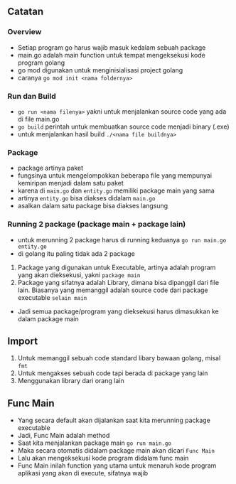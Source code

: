## Catatan

### Overview

- Setiap program go harus wajib masuk kedalam sebuah package
- main.go adalah main function untuk tempat mengeksekusi kode program golang
- go mod digunakan untuk menginisialisasi project golang
- caranya `go mod init <nama foldernya>`

### Run dan Build

- `go run <nama filenya>` yakni untuk menjalankan source code yang ada di file main.go
- `go build` perintah untuk membuatkan source code menjadi binary (.exe)
- untuk menjalankan hasil build `./<nama file buildnya>`

### Package

- package artinya paket
- fungsinya untuk mengelompokkan beberapa file yang mempunyai kemiripan menjadi dalam satu paket
- karena di `main.go` dan `entity.go` memiliki package main yang sama
- artinya `entity.go` bisa diakses didalam `main.go`
- asalkan dalam satu package bisa diakses langsung

### Running 2 package (package main + package lain)

- untuk merunning 2 package harus di running keduanya `go run main.go entity.go`
- di golang itu paling tidak ada 2 package

1. Package yang digunakan untuk Executable, artinya adalah program yang akan dieksekusi, yakni `package main`
2. Package yang sifatnya adalah Library, dimana bisa dipanggil dari file lain. Biasanya yang memanggil adalah source code dari package executable `selain main`

- Jadi semua package/program yang dieksekusi harus dimasukkan ke dalam package main

## Import

1. Untuk memanggil sebuah code standard libary bawaan golang, misal `fmt`
2. Untuk mengakses sebuah code tapi berada di package yang lain
3. Menggunakan library dari orang lain

## Func Main

- Yang secara default akan dijalankan saat kita merunning package executable
- Jadi, Func Main adalah method
- Saat kita menjalankan package main `go run main.go`
- Maka secara otomatis didalam package main akan dicari `Func Main`
- Lalu akan mengeksekusi kode program didalam func main
- Func Main inilah function yang utama untuk menaruh kode program aplikasi yang akan di execute, sifatnya wajib
